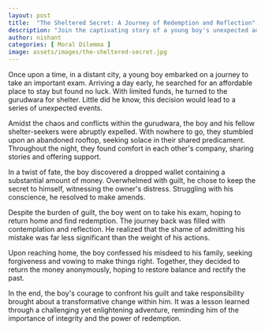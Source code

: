 ```yaml
---
layout: post
title:  "The Sheltered Secret: A Journey of Redemption and Reflection"
description: "Join the captivating story of a young boy's unexpected adventure, as he navigates through challenging circumstances, grapples with guilt, and seeks redemption. Explore themes of integrity, forgiveness, and self-discovery in this SEO-optimized tale."
author: nishant
categories: [ Moral Dilemma ]
image: assets/images/the-sheltered-secret.jpg
---
```

Once upon a time, in a distant city, a young boy embarked on a journey to take an important exam. Arriving a day early, he searched for an affordable place to stay but found no luck. With limited funds, he turned to the gurudwara for shelter. Little did he know, this decision would lead to a series of unexpected events.

Amidst the chaos and conflicts within the gurudwara, the boy and his fellow shelter-seekers were abruptly expelled. With nowhere to go, they stumbled upon an abandoned rooftop, seeking solace in their shared predicament. Throughout the night, they found comfort in each other's company, sharing stories and offering support.

In a twist of fate, the boy discovered a dropped wallet containing a substantial amount of money. Overwhelmed with guilt, he chose to keep the secret to himself, witnessing the owner's distress. Struggling with his conscience, he resolved to make amends.

Despite the burden of guilt, the boy went on to take his exam, hoping to return home and find redemption. The journey back was filled with contemplation and reflection. He realized that the shame of admitting his mistake was far less significant than the weight of his actions.

Upon reaching home, the boy confessed his misdeed to his family, seeking forgiveness and vowing to make things right. Together, they decided to return the money anonymously, hoping to restore balance and rectify the past.

In the end, the boy's courage to confront his guilt and take responsibility brought about a transformative change within him. It was a lesson learned through a challenging yet enlightening adventure, reminding him of the importance of integrity and the power of redemption.